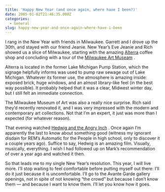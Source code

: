 ```yaml
---
title: 'Happy New Year (and once again, where have I been?)'
date: 2005-01-02T21:46:35.000Z
categories:
  - General
slug: happy-new-year-and-once-again-where-have-i-been
---
```

I rang in the New Year with friends in Milwaukee. Garrett and I drove up the 30th, and stayed with our friend Jeanie. New Year’s Eve Jeanie and Rich showed us a slice of Milwaukee, starting with the amazing [Alterra][1]  coffee shop and concluding with a tour of the [Milwaukee Art Museam][2] .

Alterra is located in the former Lake Michigan Pump Station, which the signage helpfully informs was used to pump raw sewage out of Lake Michigan. Whatever its former use, the atmosphere is amazing inside: exposed brick, huge windows, and an almost library-like feel (in the best way possible). It probably helped that it was a clear, Midwest winter day, but I still felt an immediate connection.

The Milwaukee Museum of Art was also a really nice surprise. Rich said they’d recently renovated it, and I was very impressed with the modern and contemporary art collections. Not that I’m an expert, it just was more than I expected (for whatever reason).

That evening watched [Hedwig and the Angry Inch][3] . Once again I’m apparently the last to know about something good (witness my ignorant disdain for REM’s Automatic for the People in high school, only to discover it a couple years ago). Suffice to say, Hedwig is an amazing film. Visually, musically, everything. I wish I had followed up on Mark’s recommendation of over a year ago and watched it then.

So that leads me to my single New Year’s resolution. This year, I will live more. I’ll stop waiting to feel comfortable before putting myself out there: I’ll do it just because it is uncomfortable. I’ll go to the Avante Garde gallery openings, not in spite of not knowing “the crowd” but because I don’t know them — and because I want to know them. I’ll let you know how it goes.



 [1]: http://www.alterracoffee.com/index2.html
 [2]: http://mam.org
 [3]: http://www.finelinefeatures.com/sites/hedwig/

